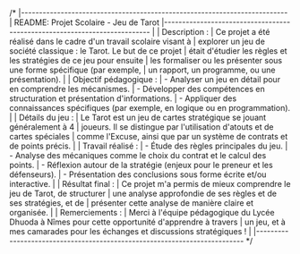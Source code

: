 /*
|--------------------------------------------------------------------------
| README: Projet Scolaire - Jeu de Tarot
|--------------------------------------------------------------------------
|
| Description :
| Ce projet a été réalisé dans le cadre d'un travail scolaire visant à 
| explorer un jeu de société classique : le Tarot. Le but de ce projet 
| était d'étudier les règles et les stratégies de ce jeu pour ensuite 
| les formaliser ou les présenter sous une forme spécifique (par exemple, 
| un rapport, un programme, ou une présentation).
|
| Objectif pédagogique :
| - Analyser un jeu en détail pour en comprendre les mécanismes.
| - Développer des compétences en structuration et présentation d'informations.
| - Appliquer des connaissances spécifiques (par exemple, en logique ou en programmation).
|
| Détails du jeu :
| Le Tarot est un jeu de cartes stratégique se jouant généralement à 4 
| joueurs. Il se distingue par l'utilisation d'atouts et de cartes spéciales 
| comme l'Excuse, ainsi que par un système de contrats et de points précis.
|
| Travail réalisé :
| - Étude des règles principales du jeu.
| - Analyse des mécaniques comme le choix du contrat et le calcul des points.
| - Réflexion autour de la stratégie (enjeux pour le preneur et les défenseurs).
| - Présentation des conclusions sous forme écrite et/ou interactive.
|
| Résultat final :
| Ce projet m'a permis de mieux comprendre le jeu de Tarot, de structurer 
| une analyse approfondie de ses règles et de ses stratégies, et de 
| présenter cette analyse de manière claire et organisée.
|
| Remerciements :
| Merci à l'équipe pédagogique du Lycée Dhuoda à Nîmes pour cette opportunité d'apprendre à travers 
| un jeu, et à mes camarades pour les échanges et discussions stratégiques !
|
|--------------------------------------------------------------------------
*/
